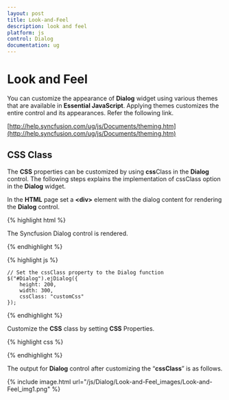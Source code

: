 ```yaml
---
layout: post
title: Look-and-Feel
description: look and feel
platform: js
control: Dialog
documentation: ug
---
```


# Look and Feel

You can customize the appearance of **Dialog** widget using various themes that are available in **Essential JavaScript**. Applying themes customizes the entire control and its appearances. Refer the following link.

[http://help.syncfusion.com/ug/js/Documents/theming.htm](http://help.syncfusion.com/ug/js/Documents/theming.htm)

## CSS Class

The **CSS** properties can be customized by using **css**Class in the **Dialog** control. The following steps explains the implementation of cssClass option in the **Dialog** widget.

In the **HTML** page set a **&lt;div&gt;** element with the dialog content for rendering the **Dialog** control. 

{% highlight html %}

<div id="Dialog" title="Syncfusion Dialog">
   The Syncfusion Dialog control is rendered.
</div>

{% endhighlight %}

{% highlight js %}

    // Set the cssClass property to the Dialog function
    $("#Dialog").ejDialog({
        height: 200,
        width: 300,
        cssClass: "customCss"
    });

{% endhighlight %}

Customize the **CSS** class by setting **CSS** Properties. 



{% highlight css %}


<style>
   .customCss {            
       border-color: #661e19 !important;
   }
   /*Customize the dialog header*/
   .customCss .e-header {
       background-color: #2c683b;
   }
   /*Customize the dialog content*/
   .customCss .e-dialog, .customCss .e-dialog-scroller {
       color: #b21010;
       background-color: #f6e492;        
   }
</style>


{% endhighlight %}



The output for **Dialog** control after customizing the “**cssClass**” is as follows.

{% include image.html url="/js/Dialog/Look-and-Feel_images/Look-and-Feel_img1.png" %}











